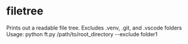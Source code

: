 # filetree
Prints out a readable file tree. Excludes .venv, .git, and .vscode folders
Usage: python ft.py /path/to/root_directory --exclude folder1